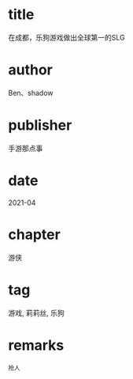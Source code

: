 # title
在成都，乐狗游戏做出全球第一的SLG

# author
Ben、shadow

# publisher
手游那点事

# date
2021-04

# chapter
游侠

# tag
游戏, 莉莉丝, 乐狗

# remarks
`抢人`

